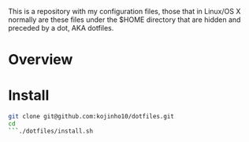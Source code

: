 This is a repository with my configuration files, those that in Linux/OS X normally are these files under the $HOME directory that are hidden and preceded by a dot, AKA dotfiles.

# Overview

# Install

```bash
git clone git@github.com:kojinho10/dotfiles.git
cd
```./dotfiles/install.sh




